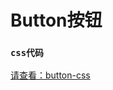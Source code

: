 # Button按钮

<vuep template="#demo1" class="full-page code-scroll"></vuep>
<script v-pre type="text/x-template" id="demo1">
<style></style>
<template>
  <div class="button-section">
    <div>
      <button class="custom-btn btn-1">翻我</button>
      <button class="custom-btn btn-2">翻我</button>
      <button class="custom-btn btn-3"><span>翻我</span></button>
      <button class="custom-btn btn-4">翻我</button>
      <button class="custom-btn btn-5"><span>翻我</span></button>
    </div>
    <div>
      <button class="custom-btn btn-6"><span>翻我</span></button>
      <button class="custom-btn btn-7">翻我</button>
      <button class="custom-btn btn-8">翻我</button>
      <button class="custom-btn btn-9">翻我</button>
      <button class="custom-btn btn-10">翻我</button>
    </div>
    <div>
      <button class="custom-btn btn-11">翻我</button>
      <button class="custom-btn btn-12"><span>翻!</span><span>翻我</span></button>
      <button class="custom-btn btn-13">翻我</button>
      <button class="custom-btn btn-14">翻我</button>
      <button class="custom-btn btn-15">翻我</button>
    </div>
    <div>
      <button class="custom-btn btn-16">翻我</button>
    </div>
  </div>
</template>
<script></script>
</script>

### `css代码` 

[请查看：button-css](http://codehtml.cn/front-end-demo/assets/css/loading.css)

